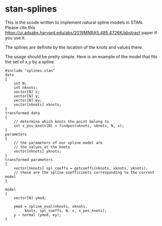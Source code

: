 # stan-splines

This is the scode written to implement natural spline models in STAN.
Please cite this https://ui.adsabs.harvard.edu/abs/2019MNRAS.485.4726K/abstract
paper if you use it.

The splines are definite by the location of the knots and values there.

The usage should be pretty simple. Here is an example of the model that
fits the set of x,y by a spline.

```
#include "splines.stan"
data
{
	int N;
	int nknots;
	vector[N] x;
	vector[N] y;
	vector[N] ey;
	vector[nknots] xknots;
}
transformed data
{
	// determine which knots the point belong to
	int x_pos_knots[N] = findpos(nknots, xknots, N, x);
}
parameters
{
	// the parameters of our spline model are
	// the values at the knots
	vector[nknots] yknots;
}
transformed parameters
{
	vector[nknots] spl_coeffs = getcoeffs(nknots, xknots, yknots);
	// these are the spline coefficients corresponding to the current model
}

model
{
	vector[N] ymod;

	ymod = spline_eval(nknots, xknots,
	     knots, spl_coeffs, N, x, x_pos_knots);
	y ~ normal (ymod, ey);
}

```
